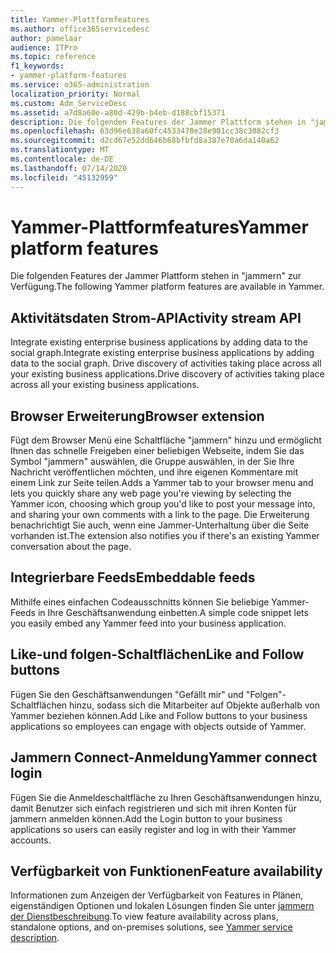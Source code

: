 ```yaml
---
title: Yammer-Plattformfeatures
ms.author: office365servicedesc
author: pamelaar
audience: ITPro
ms.topic: reference
f1_keywords:
- yammer-platform-features
ms.service: o365-administration
localization_priority: Normal
ms.custom: Adm_ServiceDesc
ms.assetid: a7d8a60e-a80d-429b-b4eb-d188cbf15371
description: Die folgenden Features der Jammer Plattform stehen in "jammern" zur Verfügung.
ms.openlocfilehash: 63d96e638a60fc4533478e28e901cc38c3082cf3
ms.sourcegitcommit: d2cd67e52dd646b68bfbfd8a387e70a6da140a62
ms.translationtype: MT
ms.contentlocale: de-DE
ms.lasthandoff: 07/14/2020
ms.locfileid: "45132959"
---
```

# <a name="yammer-platform-features"></a><span data-ttu-id="5edde-103">Yammer-Plattformfeatures</span><span class="sxs-lookup"><span data-stu-id="5edde-103">Yammer platform features</span></span>

<span data-ttu-id="5edde-104">Die folgenden Features der Jammer Plattform stehen in "jammern" zur Verfügung.</span><span class="sxs-lookup"><span data-stu-id="5edde-104">The following Yammer platform features are available in Yammer.</span></span>
 
## <a name="activity-stream-api"></a><span data-ttu-id="5edde-105">Aktivitätsdaten Strom-API</span><span class="sxs-lookup"><span data-stu-id="5edde-105">Activity stream API</span></span>

<span data-ttu-id="5edde-106">Integrate existing enterprise business applications by adding data to the social graph.</span><span class="sxs-lookup"><span data-stu-id="5edde-106">Integrate existing enterprise business applications by adding data to the social graph.</span></span> <span data-ttu-id="5edde-107">Drive discovery of activities taking place across all your existing business applications.</span><span class="sxs-lookup"><span data-stu-id="5edde-107">Drive discovery of activities taking place across all your existing business applications.</span></span>
  
## <a name="browser-extension"></a><span data-ttu-id="5edde-108">Browser Erweiterung</span><span class="sxs-lookup"><span data-stu-id="5edde-108">Browser extension</span></span>

<span data-ttu-id="5edde-109">Fügt dem Browser Menü eine Schaltfläche "jammern" hinzu und ermöglicht Ihnen das schnelle Freigeben einer beliebigen Webseite, indem Sie das Symbol "jammern" auswählen, die Gruppe auswählen, in der Sie Ihre Nachricht veröffentlichen möchten, und ihre eigenen Kommentare mit einem Link zur Seite teilen.</span><span class="sxs-lookup"><span data-stu-id="5edde-109">Adds a Yammer tab to your browser menu and lets you quickly share any web page you're viewing by selecting the Yammer icon, choosing which group you'd like to post your message into, and sharing your own comments with a link to the page.</span></span> <span data-ttu-id="5edde-110">Die Erweiterung benachrichtigt Sie auch, wenn eine Jammer-Unterhaltung über die Seite vorhanden ist.</span><span class="sxs-lookup"><span data-stu-id="5edde-110">The extension also notifies you if there's an existing Yammer conversation about the page.</span></span> 

## <a name="embeddable-feeds"></a><span data-ttu-id="5edde-111">Integrierbare Feeds</span><span class="sxs-lookup"><span data-stu-id="5edde-111">Embeddable feeds</span></span>

<span data-ttu-id="5edde-112">Mithilfe eines einfachen Codeausschnitts können Sie beliebige Yammer-Feeds in Ihre Geschäftsanwendung einbetten.</span><span class="sxs-lookup"><span data-stu-id="5edde-112">A simple code snippet lets you easily embed any Yammer feed into your business application.</span></span>
  
## <a name="like-and-follow-buttons"></a><span data-ttu-id="5edde-113">Like-und folgen-Schaltflächen</span><span class="sxs-lookup"><span data-stu-id="5edde-113">Like and Follow buttons</span></span>

<span data-ttu-id="5edde-114">Fügen Sie den Geschäftsanwendungen "Gefällt mir" und "Folgen"-Schaltflächen hinzu, sodass sich die Mitarbeiter auf Objekte außerhalb von Yammer beziehen können.</span><span class="sxs-lookup"><span data-stu-id="5edde-114">Add Like and Follow buttons to your business applications so employees can engage with objects outside of Yammer.</span></span>
  
## <a name="yammer-connect-login"></a><span data-ttu-id="5edde-115">Jammern Connect-Anmeldung</span><span class="sxs-lookup"><span data-stu-id="5edde-115">Yammer connect login</span></span>

<span data-ttu-id="5edde-116">Fügen Sie die Anmeldeschaltfläche zu Ihren Geschäftsanwendungen hinzu, damit Benutzer sich einfach registrieren und sich mit ihren Konten für jammern anmelden können.</span><span class="sxs-lookup"><span data-stu-id="5edde-116">Add the Login button to your business applications so users can easily register and log in with their Yammer accounts.</span></span>

## <a name="feature-availability"></a><span data-ttu-id="5edde-117">Verfügbarkeit von Funktionen</span><span class="sxs-lookup"><span data-stu-id="5edde-117">Feature availability</span></span>

<span data-ttu-id="5edde-118">Informationen zum Anzeigen der Verfügbarkeit von Features in Plänen, eigenständigen Optionen und lokalen Lösungen finden Sie unter [jammern der Dienstbeschreibung](yammer-service-description.md).</span><span class="sxs-lookup"><span data-stu-id="5edde-118">To view feature availability across plans, standalone options, and on-premises solutions, see [Yammer service description](yammer-service-description.md).</span></span>
  

